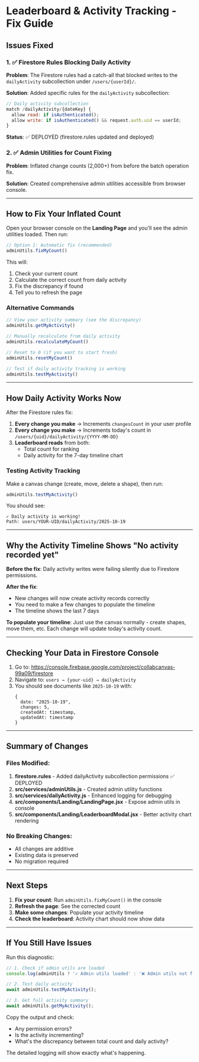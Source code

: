 # Leaderboard & Activity Tracking - Fix Guide

## Issues Fixed

### 1. ✅ Firestore Rules Blocking Daily Activity
**Problem**: The Firestore rules had a catch-all that blocked writes to the `dailyActivity` subcollection under `/users/{userId}/`.

**Solution**: Added specific rules for the `dailyActivity` subcollection:
```javascript
// Daily activity subcollection
match /dailyActivity/{dateKey} {
  allow read: if isAuthenticated();
  allow write: if isAuthenticated() && request.auth.uid == userId;
}
```

**Status**: ✅ DEPLOYED (firestore.rules updated and deployed)

### 2. ✅ Admin Utilities for Count Fixing
**Problem**: Inflated change counts (2,000+) from before the batch operation fix.

**Solution**: Created comprehensive admin utilities accessible from browser console.

---

## How to Fix Your Inflated Count

Open your browser console on the **Landing Page** and you'll see the admin utilities loaded. Then run:

```javascript
// Option 1: Automatic fix (recommended)
adminUtils.fixMyCount()
```

This will:
1. Check your current count
2. Calculate the correct count from daily activity
3. Fix the discrepancy if found
4. Tell you to refresh the page

### Alternative Commands

```javascript
// View your activity summary (see the discrepancy)
adminUtils.getMyActivity()

// Manually recalculate from daily activity
adminUtils.recalculateMyCount()

// Reset to 0 (if you want to start fresh)
adminUtils.resetMyCount()

// Test if daily activity tracking is working
adminUtils.testMyActivity()
```

---

## How Daily Activity Works Now

After the Firestore rules fix:

1. **Every change you make** → Increments `changesCount` in your user profile
2. **Every change you make** → Increments today's count in `/users/{uid}/dailyActivity/{YYYY-MM-DD}`
3. **Leaderboard reads** from both:
   - Total count for ranking
   - Daily activity for the 7-day timeline chart

### Testing Activity Tracking

Make a canvas change (create, move, delete a shape), then run:

```javascript
adminUtils.testMyActivity()
```

You should see:
```
✓ Daily activity is working!
Path: users/YOUR-UID/dailyActivity/2025-10-19
```

---

## Why the Activity Timeline Shows "No activity recorded yet"

**Before the fix**: Daily activity writes were failing silently due to Firestore permissions.

**After the fix**: 
- New changes will now create activity records correctly
- You need to make a few changes to populate the timeline
- The timeline shows the last 7 days

**To populate your timeline**: Just use the canvas normally - create shapes, move them, etc. Each change will update today's activity count.

---

## Checking Your Data in Firestore Console

1. Go to: https://console.firebase.google.com/project/collabcanvas-99a09/firestore
2. Navigate to: `users → {your-uid} → dailyActivity`
3. You should see documents like `2025-10-19` with:
   ```
   {
     date: "2025-10-19",
     changes: 5,
     createdAt: timestamp,
     updatedAt: timestamp
   }
   ```

---

## Summary of Changes

### Files Modified:
1. **firestore.rules** - Added dailyActivity subcollection permissions ✅ DEPLOYED
2. **src/services/adminUtils.js** - Created admin utility functions
3. **src/services/dailyActivity.js** - Enhanced logging for debugging
4. **src/components/Landing/LandingPage.jsx** - Expose admin utils in console
5. **src/components/Landing/LeaderboardModal.jsx** - Better activity chart rendering

### No Breaking Changes:
- All changes are additive
- Existing data is preserved
- No migration required

---

## Next Steps

1. **Fix your count**: Run `adminUtils.fixMyCount()` in the console
2. **Refresh the page**: See the corrected count
3. **Make some changes**: Populate your activity timeline
4. **Check the leaderboard**: Activity chart should now show data

---

## If You Still Have Issues

Run this diagnostic:

```javascript
// 1. Check if admin utils are loaded
console.log(adminUtils ? '✓ Admin utils loaded' : '❌ Admin utils not found');

// 2. Test daily activity
await adminUtils.testMyActivity();

// 3. Get full activity summary
await adminUtils.getMyActivity();
```

Copy the output and check:
- Any permission errors?
- Is the activity incrementing?
- What's the discrepancy between total count and daily activity?

The detailed logging will show exactly what's happening.

